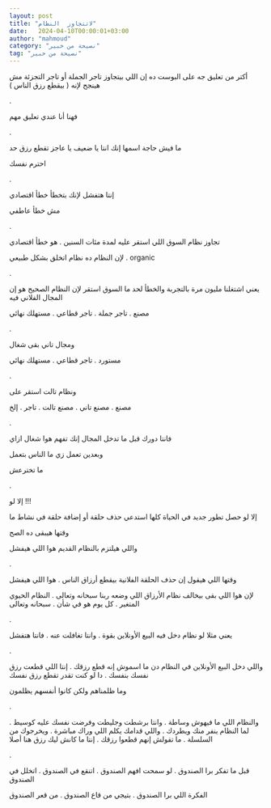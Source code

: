 ```yaml
---
layout: post
title: "لاتتجاوز  النظام"
date:   2024-04-10T00:00:01+03:00
author: "mahmoud"
category: "نصيحة من خبير"
tag: "نصيحة من خبير"
---
```



أكتر من تعليق جه على البوست ده إن اللي بيتجاوز تاجر
الجملة أو تاجر التجزئة مش هينجح لإنه ( بيقطع رزق الناس )

.

فهنا أنا عندي تعليق مهم

.

ما فيش حاجة اسمها إنك انتا يا ضعيف يا عاجز تقطع رزق
حد

احترم نفسك

.

إنتا هتفشل لإنك بتخطأ خطأ اقتصادي

مش خطأ عاطفي

.

تجاوز نظام السوق اللي استقر عليه لمدة مئات السنين . هو
خطأ اقتصادي

لإن النظام ده نظام اتخلق بشكل طبيعي . organic

.

يعني اشتغلنا مليون مرة بالتجربة والخطأ لحد ما السوق
استقر لإن النظام الصحيح هو إن المجال الفلاني فيه

مصنع . تاجر جملة . تاجر قطاعي . مستهلك نهائي

.

ومجال تاني بقى شغال

مستورد . تاجر قطاعي . مستهلك نهائي

.

ونظام تالت استقر على

مصنع . مصنع تاني . مصنع تالت . تاجر . إلخ

.

فانتا دورك قبل ما تدخل المجال إنك تفهم هوا شغال
ازاي

وبعدين تعمل زي ما الناس بتعمل

ما تخترعش

.

إلا لو !!!

إلا لو حصل تطور جديد في الحياة كلها استدعي حذف حلقة أو
إضافة حلقة في نشاط ما

وقتها هيبقى ده الصح

واللي هيلتزم بالنظام القديم هوا اللي هيفشل

.

وقتها اللي هيقول إن حذف الحلقة الفلانية بيقطع أرزاق
الناس . هوا اللي هيفشل

لإن هوا اللي بقى بيخالف نظام الأرزاق اللي وضعه ربنا
سبحانه وتعالى . النظام الحيوي المتغير . كل يوم هو في شأن . سبحانه
وتعالى

.

يعني مثلا لو نظام دخل فيه البيع الأونلاين بقوة . وانتا
تغافلت عنه . فانتا هتفشل

.

واللي دخل البيع الأونلاين في النظام دن ما اسموش إنه قطع
رزقك . إنتا اللي قطعت رزق نفسك بنفسك . دا لو كنت تقدر تقطع رزق
نفسك

وما ظلمناهم ولكن كانوا أنفسهم يظلمون

.

والنظام اللي ما فيهوش وساطة . وانتا برشطت وجليطت وفرضت
نفسك عليه كوسيط . لما النظام ينفر منك ويطردك . واللي قدامك يكلم اللي
وراك مباشرة . ويخرجوك من السلسلة . ما تقولش إنهم قطعوا رزقك . إنتا ما
كانش ليك رزق هنا أصلا

.

قبل ما تفكر برا الصندوق . لو سمحت افهم الصندوق . اتنقع
في الصندوق . اتخلل في الصندوق

الفكرة اللي برا الصندوق . بتيجي من قاع الصندوق . من قعر
الصندوق
